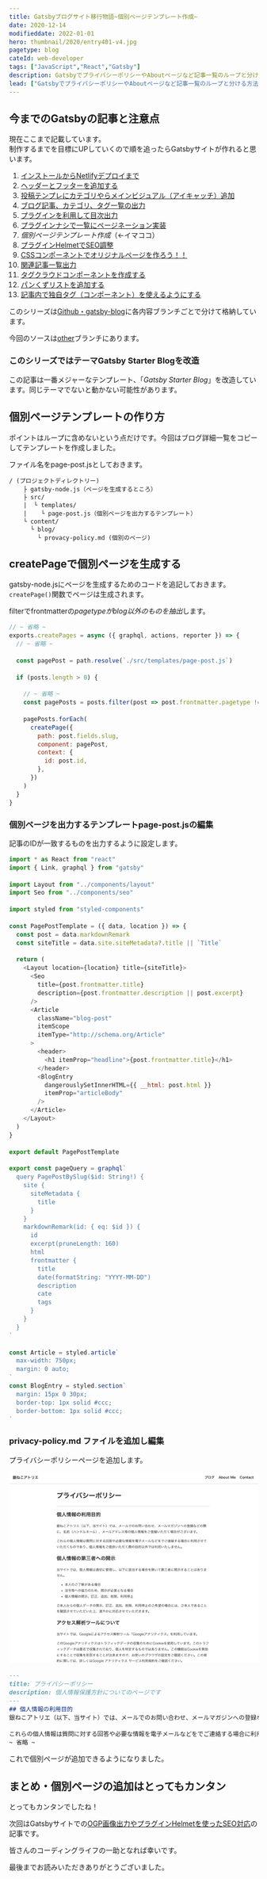 ```yaml
---
title: Gatsbyブログサイト移行物語~個別ページテンプレート作成~
date: 2020-12-14
modifieddate: 2022-01-01
hero: thumbnail/2020/entry401-v4.jpg
pagetype: blog
cateId: web-developer
tags: ["JavaScript","React","Gatsby"]
description: GatsbyでプライバシーポリシーやAboutページなど記事一覧のループと分ける方法をご紹介します。
lead: ["GatsbyでプライバシーポリシーやAboutページなど記事一覧のループと分ける方法をご紹介します。"]
---
```

## 今までのGatsbyの記事と注意点
現在ここまで記載しています。<br>制作するまでを目標にUPしていくので順を追ったらGatsbyサイトが作れると思います。

1. [インストールからNetlifyデプロイまで](/blogs/entry401/)
2. [ヘッダーとフッターを追加する](/blogs/entry484/)
2. [投稿テンプレにカテゴリやらメインビジュアル（アイキャッチ）追加](/blogs/entry406/)
3. [ブログ記事、カテゴリ、タグ一覧の出力](/blogs/entry408/)
4. [プラグインを利用して目次出力](/blogs/entry410/)
5. [プラグインナシで一覧にページネーション実装](/blogs/entry413/)
6. *個別ページテンプレート作成*（←イマココ）
7. [プラグインHelmetでSEO調整](/blogs/entry418/)
8. [CSSコンポーネントでオリジナルページを作ろう！！](/blogs/entry421/)
9. [関連記事一覧出力](/blogs/entry430/)
11. [タグクラウドコンポーネントを作成する](/blogs/entry486/)
12. [パンくずリストを追加する](/blogs/entry487/)
13. [記事内で独自タグ（コンポーネント）を使えるようにする](/blogs/entry489/)

このシリーズは[Github・gatsby-blog](https://github.com/yuririn/gatsby-blog)に各内容ブランチごとで分けて格納しています。

今回のソースは[other](https://github.com/yuririn/gatsby-blog/tree/other)ブランチにあります。

### このシリーズではテーマGatsby Starter Blogを改造
この記事は一番メジャーなテンプレート、「*Gatsby Starter Blog*」を改造しています。同じテーマでないと動かない可能性があります。


## 個別ページテンプレートの作り方
ポイントはループに含めないという点だけです。今回はブログ詳細一覧をコピーしてテンプレートを作成しました。

ファイル名をpage-post.jsとしておきます。

```
/ (プロジェクトディレクトリー)
    ├ gatsby-node.js（ページを生成するところ）
    ├ src/
    |  └ templates/
    |    └ page-post.js（個別ページを出力するテンプレート）
    └ content/
      └ blog/
        └ provacy-policy.md (個別のページ)
```

## createPageで個別ページを生成する
gatsby-node.jsにページを生成するためのコードを追記しておきます。<br>
`createPage()`関数でページは生成されます。

filterでfrontmatterの*pagetypeがblog以外のものを抽出*します。
```js:title=gatsby-node.js
// ~ 省略 ~
exports.createPages = async ({ graphql, actions, reporter }) => {
  // ~ 省略 ~

  const pagePost = path.resolve(`./src/templates/page-post.js`)

  if (posts.length > 0) {

    // ~ 省略 ~
    const pagePosts = posts.filter(post => post.frontmatter.pagetype !== "blog")

    pagePosts.forEach(
      createPage({
        path: post.fields.slug,
        component: pagePost,
        context: {
          id: post.id,
        },
      })
    )
  }
}
```
### 個別ページを出力するテンプレートpage-post.jsの編集

記事のIDが一致するものを出力するように設定します。

```js:title=page-post.js
import * as React from "react"
import { Link, graphql } from "gatsby"

import Layout from "../components/layout"
import Seo from "../components/seo"

import styled from "styled-components"

const PagePostTemplate = ({ data, location }) => {
  const post = data.markdownRemark
  const siteTitle = data.site.siteMetadata?.title || `Title`

  return (
    <Layout location={location} title={siteTitle}>
      <Seo
        title={post.frontmatter.title}
        description={post.frontmatter.description || post.excerpt}
      />
      <Article
        className="blog-post"
        itemScope
        itemType="http://schema.org/Article"
      >
        <header>
          <h1 itemProp="headline">{post.frontmatter.title}</h1>
        </header>
        <BlogEntry
          dangerouslySetInnerHTML={{ __html: post.html }}
          itemProp="articleBody"
        />
      </Article>
    </Layout>
  )
}

export default PagePostTemplate

export const pageQuery = graphql`
  query PagePostBySlug($id: String!) {
    site {
      siteMetadata {
        title
      }
    }
    markdownRemark(id: { eq: $id }) {
      id
      excerpt(pruneLength: 160)
      html
      frontmatter {
        title
        date(formatString: "YYYY-MM-DD")
        description
        cate
        tags
      }
    }
  }
`

const Article = styled.article`
  max-width: 750px;
  margin: 0 auto;
`
const BlogEntry = styled.section`
  margin: 15px 0 30px;
  border-top: 1px solid #ccc;
  border-bottom: 1px solid #ccc;
`
```
### privacy-policy.md ファイルを追加し編集
プライバシーポリシーページを追加します。

![プライバシーポリシー](./images/2020/12/entry416-1.jpg)

```md:title=privacy-policy.md
---
title: プライバシーポリシー
description: 個人情報保護方針についてのページです
---
## 個人情報の利用目的
銀ねこアトリエ（以下、当サイト）では、メールでのお問い合わせ、メールマガジンへの登録などの際に、名前（ハンドルネーム）、メールアドレス等の個人情報をご登録いただく場合がございます。

これらの個人情報は質問に対する回答や必要な情報を電子メールなどをでご連絡する場合に利用させていただくものであり、個人情報をご提供いただく際の目的以外では利用いたしません。
~ 省略 ~
```

これで個別ページが追加できるようになりました。

## まとめ・個別ページの追加はとってもカンタン
とってもカンタンでしたね！

次回はGatsbyサイトでの[OGP画像出力やプラグインHelmetを使ったSEO対応](/blogs/entry418/)の記事です。

皆さんのコーディングライフの一助となれば幸いです。

最後までお読みいただきありがとうございました。
